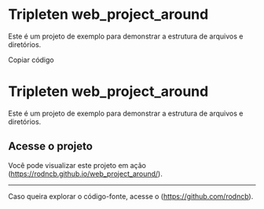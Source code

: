 # Tripleten web_project_around

Este é um projeto de exemplo para demonstrar a estrutura de arquivos e diretórios.

Copiar código

# Tripleten web_project_around

Este é um projeto de exemplo para demonstrar a estrutura de arquivos e diretórios.

## Acesse o projeto

Você pode visualizar este projeto em ação (https://rodncb.github.io/web_project_around/).

---

Caso queira explorar o código-fonte, acesse o (https://github.com/rodncb).
